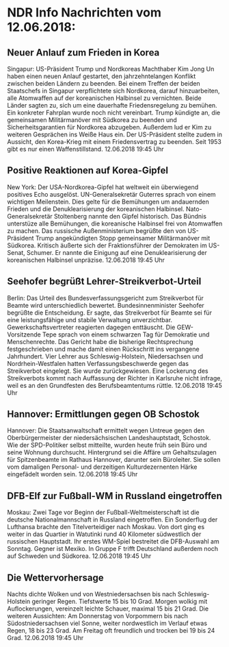 # NDR Info Nachrichten vom 12.06.2018:


## Neuer Anlauf zum Frieden in Korea
Singapur:	US-Präsident Trump und Nordkoreas Machthaber Kim Jong Un haben einen neuen Anlauf gestartet, den jahrzehntelangen Konflikt zwischen beiden Ländern zu beenden. Bei einem Treffen der beiden Staatschefs in Singapur verpflichtete sich Nordkorea, darauf hinzuarbeiten, alle Atomwaffen auf der koreanischen Halbinsel zu vernichten. Beide Länder sagten zu, sich um eine dauerhafte Friedensregelung zu bemühen. Ein konkreter Fahrplan wurde noch nicht vereinbart. Trump kündigte an, die gemeinsamen Militärmanöver mit Südkorea zu beenden und Sicherheitsgarantien für Nordkorea abzugeben. Außerdem lud er Kim zu weiteren Gesprächen ins Weiße Haus ein. Der US-Präsident stellte zudem in Aussicht, den Korea-Krieg mit einem Friedensvertrag zu beenden. Seit 1953 gibt es nur einen Waffenstillstand. 12.06.2018 19:45 Uhr 

## Positive Reaktionen auf Korea-Gipfel
New York: Der USA-Nordkorea-Gipfel hat weltweit ein überwiegend positives Echo ausgelöst. UN-Generalsekretär Guterres sprach von einem wichtigen Meilenstein. Dies gelte für die Bemühungen um andauernden Frieden und die Denuklearisierung der koreanischen Halbinsel. Nato-Generalsekretär Stoltenberg nannte den Gipfel historisch. Das Bündnis unterstüze alle Bemühungen, die koreanische Halbinsel frei von Atomwaffen zu machen. Das russische Außenministerium begrüßte den von US-Präsident Trump angekündigten Stopp gemeinsamer Militärmanöver mit Südkorea. Kritisch äußerte sich der Fraktionsführer der Demokraten im US-Senat, Schumer. Er nannte die Einigung auf eine Denuklearisierung der koreanischen Halbinsel unpräzise. 12.06.2018 19:45 Uhr 

## Seehofer begrüßt Lehrer-Streikverbot-Urteil
Berlin: Das Urteil des Bundesverfassungsgericht zum Streikverbot für Beamte wird unterschiedlich bewertet. Bundesinnenminister Seehofer begrüßte die Entscheidung. Er sagte, das Streikverbot für Beamte sei für eine leistungsfähige und stabile Verwaltung unverzichtbar. Gewerkschaftsvertreter reagierten dagegen enttäuscht. Die GEW-Vorsitzende Tepe sprach von einem schwarzen Tag für Demokratie und Menschenrechte. Das Gericht habe die bisherige Rechtsprechung festgeschrieben und mache damit einen Rückschritt ins vergangene Jahrhundert. Vier Lehrer aus Schleswig-Holstein, Niedersachsen und Nordrhein-Westfalen hatten Verfassungsbeschwerde gegen das Streikverbot eingelegt. Sie wurde zurückgewiesen. Eine Lockerung des Streikverbots kommt nach Auffassung der Richter in Karlsruhe nicht infrage, weil es an den Grundfesten des Berufsbeamtentums rüttle. 12.06.2018 19:45 Uhr 

## Hannover: Ermittlungen gegen OB Schostok
Hannover: Die Staatsanwaltschaft ermittelt wegen Untreue gegen den Oberbürgermeister der niedersächsischen Landeshauptstadt, Schostok. Wie der SPD-Politiker selbst mitteilte, wurden heute früh sein Büro und seine Wohnung durchsucht. Hintergrund sei die Affäre um Gehaltszulagen für Spitzenbeamte im Rathaus Hannover, darunter sein Büroleiter. Sie sollen vom damaligen Personal- und derzeitigen Kulturdezernenten Härke eingefädelt worden sein. 12.06.2018 19:45 Uhr 

## DFB-Elf zur Fußball-WM in Russland eingetroffen
Moskau: Zwei Tage vor Beginn der Fußball-Weltmeisterschaft ist die deutsche Nationalmannschaft in Russland eingetroffen. Ein Sonderflug der Lufthansa brachte den Titelverteidiger nach Moskau. Von dort ging es weiter in das Quartier in Watutinki rund 40 Kilometer südwestlich der russischen Hauptstadt. Ihr erstes WM-Spiel bestreitet die DFB-Auswahl am  Sonntag. Gegner ist Mexiko. In Gruppe F trifft Deutschland außerdem noch auf Schweden und Südkorea. 12.06.2018 19:45 Uhr 

## Die Wettervorhersage
Nachts dichte Wolken und von Westniedersachsen bis nach Schleswig-Holstein geringer Regen. Tiefstwerte 15 bis 10 Grad. Morgen wolkig mit Auflockerungen, vereinzelt leichte Schauer, maximal 15 bis 21 Grad. Die weiteren Aussichten: Am Donnerstag von Vorpommern bis nach Südostniedersachsen viel Sonne, weiter nordwestlich im Verlauf etwas Regen, 18 bis 23 Grad. Am Freitag oft freundlich und trocken bei 19 bis 24 Grad. 12.06.2018 19:45 Uhr 
